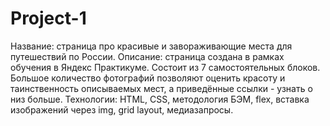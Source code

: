 # Project-1
Название: страница про красивые и завораживающие места для путешествий по России.
Описание: страница создана в рамках обучения в Яндекс Практикуме. Состоит из 7 самостоятельных блоков. Большое количество фотографий позволяют оценить красоту и таинственность описываемых мест, а приведённые ссылки - узнать о низ больше. 
Технологии: HTML, CSS, методология БЭМ, flex, вставка изображений через img, grid layout, медиазапросы.